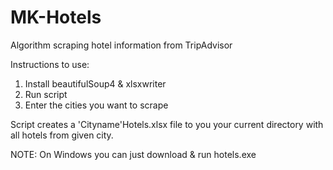 # MK-Hotels

Algorithm scraping hotel information from TripAdvisor

Instructions to use:

1. Install beautifulSoup4 & xlsxwriter
2. Run script
3. Enter the cities you want to scrape

Script creates a 'Cityname'Hotels.xlsx file to you your current directory with all hotels from given city.

NOTE: On Windows you can just download & run hotels.exe
